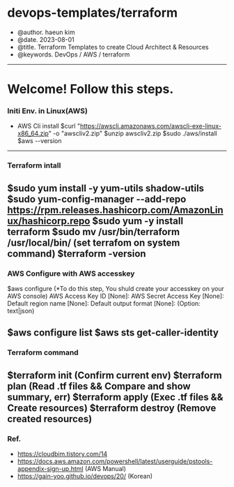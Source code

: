 # devops-templates/terraform
 - @author. haeun kim
 - @date.   2023-08-01
 - @title.  Terraform Templates to create Cloud Architect & Resources  
 - @keywords.  DevOps / AWS / terraform 

---------------------------------------------------------------------------
# Welcome! Follow this steps.
### Initi Env. in Linux(AWS)
* AWS Cli install
$curl "https://awscli.amazonaws.com/awscli-exe-linux-x86_64.zip" -o "awscliv2.zip"
$unzip awscliv2.zip
$sudo ./aws/install
$aws --version
-------------------------------------------------------
### Terraform intall
$sudo yum install -y yum-utils shadow-utils
$sudo yum-config-manager --add-repo https://rpm.releases.hashicorp.com/AmazonLinux/hashicorp.repo
$sudo yum -y install terraform
$sudo mv /usr/bin/terraform /usr/local/bin/  (set terrafom on system command)
$terraform -version
-------------------------------------------------------
### AWS Configure with AWS accesskey
$aws configure                     (*To do this step, You shuld create your accesskey on your AWS console)
AWS Access Key ID [None]: 
AWS Secret Access Key [None]: 
Default region name [None]: 
Default output format [None]:    (Option: text|json)

$aws configure list
$aws sts get-caller-identity
-------------------------------------------------------
### Terraform command
$terraform init      (Confirm current env)
$terraform plan      (Read .tf files && Compare and show summary, err)
$terraform apply     (Exec .tf files && Create resources)
$terraform destroy   (Remove created resources)
-------------------------------------------------------
### Ref.
 - https://cloudbim.tistory.com/14
 - https://docs.aws.amazon.com/powershell/latest/userguide/pstools-appendix-sign-up.html (AWS Manual)
 - https://gain-yoo.github.io/devops/20/ (Korean)
